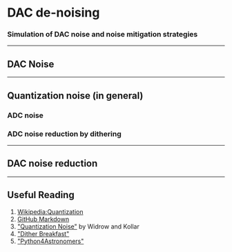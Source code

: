 # DAC de-noising
### Simulation of DAC noise and noise mitigation strategies

***
## DAC Noise

***
## Quantization noise (in general)
### ADC noise
### ADC noise reduction by dithering

***
## DAC noise reduction

*** 
## Useful Reading
1. [Wikipedia:Quantization](http://en.wikipedia.org/wiki/Quantization_%28signal_processing%29)
2. [GitHub Markdown](https://help.github.com/articles/markdown-basics/)
3. ["Quantization Noise"](http://oldweb.mit.bme.hu/books/quantization/) by Widrow and Kollar
4. ["Dither Breakfast"](http://electronicdesign.com/analog/dither-it-s-not-just-breakfast-anymore)
5. ["Python4Astronomers"](https://python4astronomers.github.io/index.html)
